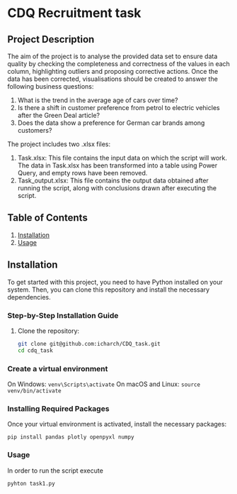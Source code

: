 
# CDQ Recruitment task

## Project Description
The aim of the project is to analyse the provided data set to ensure data quality by checking the completeness and correctness of the values in each column, highlighting outliers and proposing corrective actions. Once the data has been corrected, visualisations should be created to answer the following business questions: 
1. What is the trend in the average age of cars over time?
2. Is there a shift in customer preference from petrol to electric vehicles after the Green Deal article? 
3. Does the data show a preference for German car brands among customers?

The project includes two .xlsx files:
1. Task.xlsx: This file contains the input data on which the script will work. The data in Task.xlsx has been transformed into a table using Power Query, and empty rows have been removed.
2. Task_output.xlsx: This file contains the output data obtained after running the script, along with conclusions drawn after executing the script.

## Table of Contents
1. [Installation](#installation)
2. [Usage](#usage)

## Installation
To get started with this project, you need to have Python installed on your system. Then, you can clone this repository and install the necessary dependencies.

### Step-by-Step Installation Guide
1. Clone the repository:
   ```bash
   git clone git@github.com:icharch/CDQ_task.git
   cd cdq_task
### Create a virtual environment
On Windows:
`venv\Scripts\activate`
On macOS and Linux:
`source venv/bin/activate`

### Installing Required Packages

Once your virtual environment is activated, install the necessary packages:
```
pip install pandas plotly openpyxl numpy
```
### Usage
In order to run the script execute
``` 
pyhton task1.py
